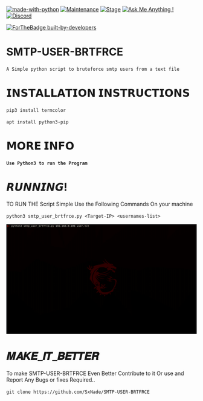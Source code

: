 [![made-with-python](https://img.shields.io/badge/Made%20with-Python-1f425f.svg)](https://www.python.org/)
[![Maintenance](https://img.shields.io/badge/Maintained%3F-yes-green.svg)](https://github.com/SxNade)
[![Stage](https://img.shields.io/badge/Release-Stable-brightgreen.svg)]()
[![Ask Me Anything !](https://img.shields.io/badge/Ask%20me-anything-1abc9c.svg)](https://github.com/SxNade)
[![Discord](https://img.shields.io/discord/591914197219016707.svg?label=&logo=discord&logoColor=ffffff&color=7389D8&labelColor=6A7EC2)](https://github.com/SxNade)


[![ForTheBadge built-by-developers](http://ForTheBadge.com/images/badges/built-by-developers.svg)](https://github.com/SxNade)

# SMTP-USER-BRTFRCE
`A Simple python script to bruteforce smtp users from a text file`

# 𝗜𝗡𝗦𝗧𝗔𝗟𝗟𝗔𝗧𝗜𝗢𝗡 𝗜𝗡𝗦𝗧𝗥𝗨𝗖𝗧𝗜𝗢𝗡𝗦
`pip3 install termcolor`

`apt install python3-pip`
 
 # 𝗠𝗢𝗥𝗘 𝗜𝗡𝗙𝗢

**`Use Python3 to run the Program`**

# 𝙍𝙐𝙉𝙉𝙄𝙉𝙂!

TO RUN THE Script Simple Use the Following Commands On your machine

`python3 smtp_user_brtfrce.py <Target-IP> <usernames-list>`


![Capture](https://github.com/SxNade/SMTP-USER-BRTFRCE/blob/main/smtp.gif)
 
 
# 𝑴𝑨𝑲𝑬_𝑰𝑻_𝑩𝑬𝑻𝑻𝑬𝑹
To make SMTP-USER-BRTFRCE Even Better Contribute to it Or use and Report Any Bugs or fixes Required..

`git clone https://github.com/SxNade/SMTP-USER-BRTFRCE`
